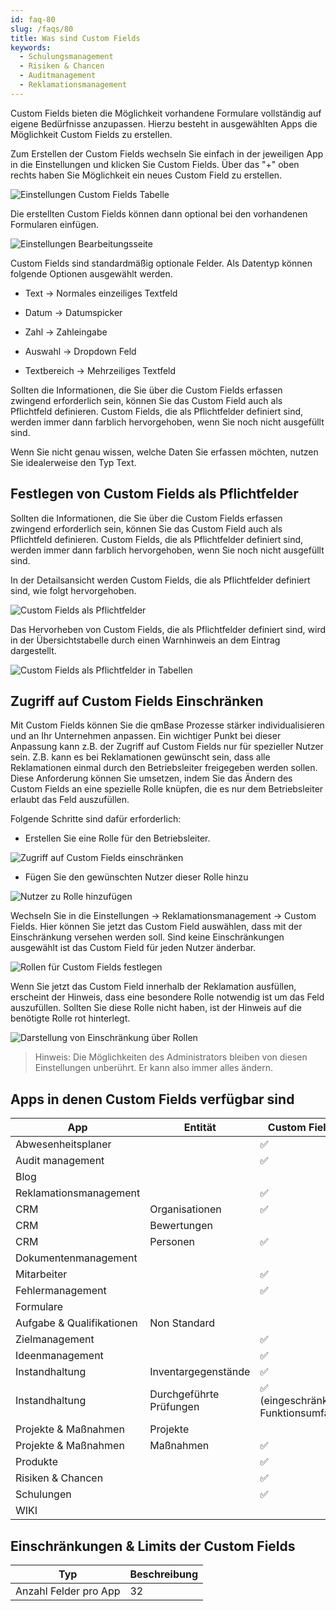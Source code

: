 ```yaml
---
id: faq-80
slug: /faqs/80
title: Was sind Custom Fields
keywords:
  - Schulungsmanagement
  - Risiken & Chancen
  - Auditmanagement
  - Reklamationsmanagement
---
```


Custom Fields bieten die Möglichkeit vorhandene Formulare vollständig auf eigene Bedürfnisse anzupassen. Hierzu besteht in ausgewählten Apps die Möglichkeit Custom Fields zu erstellen.

Zum Erstellen der Custom Fields wechseln Sie einfach in der jeweiligen App in die Einstellungen und klicken Sie Custom Fields. Über das "+" oben rechts haben Sie Möglichkeit ein neues Custom Field zu erstellen.

![Einstellungen Custom Fields Tabelle](https://caqadmin.blob.core.windows.net/faqs/80-images/7b5834bf-5fcf-48b1-9b44-445398c944d0-mceclip0.png)

Die erstellten Custom Fields können dann optional bei den vorhandenen Formularen einfügen.

![Einstellungen Bearbeitungsseite](https://caqadmin.blob.core.windows.net/faqs/80-images/mceclip1.png)

Custom Fields sind standardmäßig optionale Felder. Als Datentyp können folgende Optionen ausgewählt werden.

- Text -> Normales einzeiliges Textfeld

- Datum -> Datumspicker

- Zahl -> Zahleingabe

- Auswahl -> Dropdown Feld

- Textbereich -> Mehrzeiliges Textfeld

Sollten die Informationen, die Sie über die Custom Fields erfassen zwingend erforderlich sein, können Sie das Custom Field auch als Pflichtfeld definieren.
Custom Fields, die als Pflichtfelder definiert sind, werden immer dann farblich hervorgehoben, wenn Sie noch nicht ausgefüllt sind.

Wenn Sie nicht genau wissen, welche Daten Sie erfassen möchten, nutzen Sie idealerweise den Typ Text.

## Festlegen von Custom Fields als Pflichtfelder

Sollten die Informationen, die Sie über die Custom Fields erfassen zwingend erforderlich sein, können Sie das Custom Field auch als Pflichtfeld definieren.
Custom Fields, die als Pflichtfelder definiert sind, werden immer dann farblich hervorgehoben, wenn Sie noch nicht ausgefüllt sind.

In der Detailsansicht werden Custom Fields, die als Pflichtfelder definiert sind, wie folgt hervorgehoben.

![Custom Fields als Pflichtfelder](https://caqadmin.blob.core.windows.net/faqs/102-images/e5f13c40-025d-453a-9387-90a9a4fd3492-mceclip1.png)

Das Hervorheben von Custom Fields, die als Pflichtfelder definiert sind, wird in der Übersichtstabelle durch einen Warnhinweis an dem Eintrag dargestellt.

![Custom Fields als Pflichtfelder in Tabellen](https://caqadmin.blob.core.windows.net/faqs/102-images/8df60f06-b7ae-44c8-a79b-d166407ed4ed-mceclip0.png)

## Zugriff auf Custom Fields Einschränken

Mit Custom Fields können Sie die qmBase Prozesse stärker individualisieren und an Ihr Unternehmen anpassen.
Ein wichtiger Punkt bei dieser Anpassung kann z.B. der Zugriff auf Custom Fields nur für spezieller Nutzer sein.
Z.B. kann es bei Reklamationen gewünscht sein, dass alle Reklamationen einmal durch den Betriebsleiter freigegeben werden sollen.
Diese Anforderung können Sie umsetzen, indem Sie das Ändern des Custom Fields an eine spezielle Rolle knüpfen, die es nur dem Betriebsleiter erlaubt das Feld auszufüllen.

Folgende Schritte sind dafür erforderlich:

- Erstellen Sie eine Rolle für den Betriebsleiter.

![Zugriff auf Custom Fields einschränken](https://caqadmin.blob.core.windows.net/faqs/106-images/7a8cf13f-006b-4ebd-a30c-44a59bafe99f-mceclip1.png)

- Fügen Sie den gewünschten Nutzer dieser Rolle hinzu

![Nutzer zu Rolle hinzufügen](https://caqadmin.blob.core.windows.net/faqs/106-images/3ddf6265-e0bf-4472-8e74-7c657b8c2fc3-mceclip2.png)

Wechseln Sie in die Einstellungen -> Reklamationsmanagement -> Custom Fields. Hier können Sie jetzt das Custom Field auswählen, dass mit der Einschränkung versehen werden soll.
Sind keine Einschränkungen ausgewählt ist das Custom Field für jeden Nutzer änderbar.

![Rollen für Custom Fields festlegen](https://caqadmin.blob.core.windows.net/faqs/106-images/8f9317d2-6c23-40ae-b59e-7b2e102bbecc-mceclip4.png)

Wenn Sie jetzt das Custom Field innerhalb der Reklamation ausfüllen, erscheint der Hinweis, dass eine besondere Rolle notwendig ist um das Feld auszufüllen.
Sollten Sie diese Rolle nicht haben, ist der Hinweis auf die benötigte Rolle rot hinterlegt.

![Darstellung von Einschränkung über Rollen](https://caqadmin.blob.core.windows.net/faqs/106-images/379467a1-4000-4def-953b-ec55e36808a4-mceclip6.png)

> Hinweis: Die Möglichkeiten des Administrators bleiben von diesen Einstellungen unberührt. Er kann also immer alles ändern.

## Apps in denen Custom Fields verfügbar sind

| App                       | Entität                 | Custom Fields                        |
| ------------------------- | ----------------------- | ------------------------------------ |
| Abwesenheitsplaner        |                         | ✅                                   |
| Audit management          |                         | ✅                                   |
| Blog                      |                         |                                      |
| Reklamationsmanagement    |                         | ✅                                   |
| CRM                       | Organisationen          | ✅                                   |
| CRM                       | Bewertungen             |                                      |
| CRM                       | Personen                | ✅                                   |
| Dokumentenmanagement      |                         |                                      |
| Mitarbeiter               |                         | ✅                                   |
| Fehlermanagement          |                         | ✅                                   |
| Formulare                 |                         |                                      |
| Aufgabe & Qualifikationen | Non Standard            |                                      |
| Zielmanagement            |                         | ✅                                   |
| Ideenmanagement           |                         | ✅                                   |
| Instandhaltung            | Inventargegenstände     | ✅                                   |
| Instandhaltung            | Durchgeführte Prüfungen | ✅ (eingeschränkter Funktionsumfang) |
| Projekte & Maßnahmen      | Projekte                |                                      |
| Projekte & Maßnahmen      | Maßnahmen               | ✅                                   |
| Produkte                  |                         | ✅                                   |
| Risiken & Chancen         |                         | ✅                                   |
| Schulungen                |                         | ✅                                   |
| WIKI                      |                         |                                      |

## Einschränkungen & Limits der Custom Fields

| Typ                   | Beschreibung |
| --------------------- | ------------ |
| Anzahl Felder pro App | 32           |
